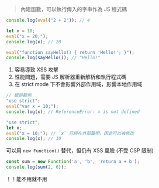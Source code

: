 > 內建函數，可以執行傳入的字串作為 JS 程式碼

```js
console.log(eval("2 + 2")); // 4
```

```js
let x = 10;
eval("x = 20;");
console.log(x); // 20
```

```js
eval("function sayHello() { return 'Hello!'; }");
console.log(sayHello()); // "Hello!"
```

1. 容易導致 XSS 攻擊
2. 性能問題，需要 JS 解析器重新解析和執行程式碼
3. 在 strict mode 下不會影響外部作用域，影響本地作用域

```js
// 錯誤範例
"use strict";
eval("var x = 10;");
console.log(x); // ReferenceError: x is not defined
```

```js
"use strict";
let x;
eval("x = 10;"); // `x` 已經在外部聲明，因此可以被修改
console.log(x); // 10
```

可以用 `new Function()` 替代，但仍有 XSS 風險 (不受 CSP 限制)

```js
const sum = new Function('a', 'b', 'return a + b');
console.log(sum(2, 6));
```

！！能不用就不用
